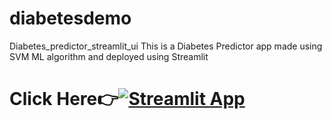 # diabetesdemo
 Diabetes_predictor_streamlit_ui
This is a Diabetes Predictor app made using SVM ML algorithm and deployed using Streamlit

# Click Here👉[![Streamlit App](https://static.streamlit.io/badges/streamlit_badge_black_white.svg)]([https://share.streamlit.io/evans129/Diabetes_predictor_streamlit_ui/main/diabetes_predictor_ui.py](https://diabetesdemo-5eivpfewfou3iovq6gvk3h.streamlit.app/)https://diabetesdemo-5eivpfewfou3iovq6gvk3h.streamlit.app/)
